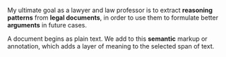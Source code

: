 My ultimate goal as a lawyer and law professor is to extract **reasoning patterns** from **legal documents**, in order to use them to formulate better **arguments** in future cases.

A document begins as plain text. We add to this **semantic** markup or annotation, which adds a layer of meaning to the selected span of text.
